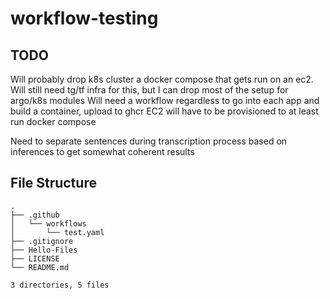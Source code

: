 # workflow-testing
## TODO
Will probably drop k8s cluster a docker compose that gets run on an ec2.
Will still need tg/tf infra for this, but I can drop most of the setup for argo/k8s modules
Will need a workflow regardless to go into each app and build a container, upload to ghcr
EC2 will have to be provisioned to at least run docker compose

Need to separate sentences during transcription process based on inferences to get somewhat coherent results


## File Structure
```
.
├── .github
│   └── workflows
│       └── test.yaml
├── .gitignore
├── Hello-Files
├── LICENSE
└── README.md

3 directories, 5 files
```
